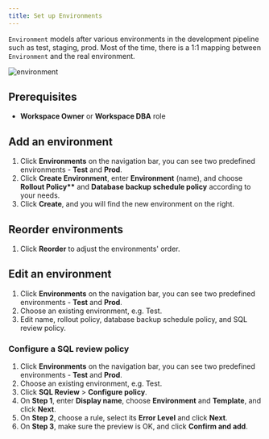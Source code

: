 ```yaml
---
title: Set up Environments
---
```


`Environment` models after various environments in the development pipeline such as test, staging, prod. Most of the time, there is a 1:1 mapping between `Environment` and the real environment.

![environment](/content/docs/get-started/step-by-step/set-up-environments/environment.webp)

## Prerequisites

- **Workspace Owner** or **Workspace DBA** role

## Add an environment

1. Click **Environments** on the navigation bar, you can see two predefined environments - **Test** and **Prod**.
1. Click **Create Environment**, enter **Environment** (name), and choose **Rollout Policy\*\*** and **Database backup schedule policy** according to your needs.
1. Click **Create**, and you will find the new environment on the right.

## Reorder environments

1. Click **Reorder** to adjust the environments' order.

## Edit an environment

1. Click **Environments** on the navigation bar, you can see two predefined environments - **Test** and **Prod**.
1. Choose an existing environment, e.g. Test.
1. Edit name, rollout policy, database backup schedule policy, and SQL review policy.

### Configure a SQL review policy

1. Click **Environments** on the navigation bar, you can see two predefined environments - **Test** and **Prod**.
1. Choose an existing environment, e.g. Test.
1. Click **SQL Review** > **Configure policy**.
1. On **Step 1**, enter **Display name**, choose **Environment** and **Template**, and click **Next**.
1. On **Step 2**, choose a rule, select its **Error Level** and click **Next**.
1. On **Step 3**, make sure the preview is OK, and click **Confirm and add**.
